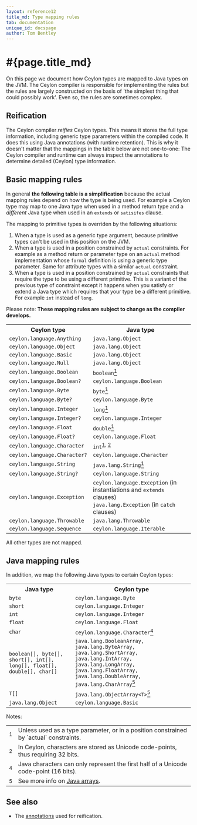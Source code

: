 ```yaml
---
layout: reference12
title_md: Type mapping rules
tab: documentation
unique_id: docspage
author: Tom Bentley
---
```


# #{page.title_md}

On this page we document how Ceylon types are mapped to Java types 
on the JVM. The Ceylon 
compiler is responsible for implementing the rules but the rules are
largely constructed on the basis of 'the simplest thing that could possibly 
work'. Even so, the rules are sometimes complex.

## Reification

The Ceylon compiler *reifies* Ceylon types. This means it stores 
the full type information, including generic type parameters within the 
compiled code. It does this using Java annotations 
(with runtime retention). This is why it doesn't matter that the 
mappings in the table below are not one-to-one: The Ceylon compiler and runtime 
can always inspect the annotations to determine detailed (Ceylon) type 
information.

## Basic mapping rules

In general **the following table is a simplification** because the actual 
mapping rules depend on how the type is being used. For example a 
Ceylon type may map to one Java type when used in a method return type 
and a *different* Java type when used in an `extends` or `satisifes` clause. 

The mapping to primitive types is overriden by the following situations:

1. When a type is used as a generic type argument, because primitive types can't
   be used in this position on the JVM.
1. When a type is used in a position constrained by `actual` constraints. For example
   as a method return or parameter type on an `actual` method implementation whose
   `formal` definition is using a generic type parameter. Same for attribute types
   with a similar `actual` constraint. 
1. When a type is used in a position constrained by `actual` constraints that require
   the type to be using a different primitive. This is a variant of the previous
   type of constraint except it happens when you satisfy or extend a Java type
   which requires that your type be a different primitive. For example `int` instead
   of `long`.

Please note: **These mapping rules are subject to change as the compiler develops.**

<table>
  <tbody>
    <tr>
      <th>Ceylon type</th>
      <th>Java type</th>
    </tr>
    <tr>
      <td><code>ceylon.language.Anything</code></td>
      <td><code>java.lang.Object</code></td>
    </tr>
    <tr>
      <td><code>ceylon.language.Object</code></td>
      <td><code>java.lang.Object</code></td>
    </tr>
    <tr>
      <td><code>ceylon.language.Basic</code></td>
      <td><code>java.lang.Object</code></td>
    </tr>
    <tr>
      <td><code>ceylon.language.Null</code></td>
      <td><code>java.lang.Object</code></td>
    </tr>
    <tr>
      <td><code>ceylon.language.Boolean</code></td>
      <td><code>boolean</code><a href="#note1"><sup>1</sup></a></td>
    </tr>
    <tr>
      <td><code>ceylon.language.Boolean?</code></td>
      <td><code>ceylon.language.Boolean</code></td>
    </tr>
    <tr>
      <td><code>ceylon.language.Byte</code></td>
      <td><code>byte</code><a href="#note1"><sup>1</sup></a> <!--1.1--></td>
    </tr>
    <tr>
      <td><code>ceylon.language.Byte?</code></td>
      <td><code>ceylon.language.Byte</code> <!--1.1--></td>
    </tr>
    <tr>
      <td><code>ceylon.language.Integer</code></td>
      <td><code>long</code><a href="#note1"><sup>1</sup></a></td>
    </tr>
    <tr>
      <td><code>ceylon.language.Integer?</code></td>
      <td><code>ceylon.language.Integer</code></td>
    </tr>
    <tr>
      <td><code>ceylon.language.Float</code></td>
      <td><code>double</code><a href="#note1"><sup>1</sup></a></td>
    </tr>
    <tr>
      <td><code>ceylon.language.Float?</code></td>
      <td><code>ceylon.language.Float</code></td>
    </tr>
    <tr>
      <td><code>ceylon.language.Character</code></td>
      <td><code>int</code><sup><a href="#note1">1</a>, <a href="#note2">2</a></sup></td>
    </tr>
    <tr>
      <td><code>ceylon.language.Character?</code></td>
      <td><code>ceylon.language.Character</code></td>
    </tr>
    <tr>
      <td><code>ceylon.language.String</code></td>
      <td><code>java.lang.String</code><a href="#note1"><sup>1</sup></a></td>
    </tr>
    <tr>
      <td><code>ceylon.language.String?</code></td>
      <td><code>ceylon.language.String</code></td>
    </tr>
    <tr>
      <td><code>ceylon.language.Exception</code></td>
      <td><code>ceylon.language.Exception</code> (in instantiations and <code>extends</code> clauses)<br/>
      <code>java.lang.Exception</code> (in <code>catch</code> clauses)<br/>
    </tr>
    <tr>
      <td><code>ceylon.language.Throwable</code></td>
      <td><code>java.lang.Throwable</code>
    </tr>
    <tr>
      <td><code>ceylon.language.Sequence</code></td>
      <td><code>ceylon.language.Iterable</code></td>
    </tr>
  </tbody>
</table>

All other types are not mapped.

## Java mapping rules

In addition, we map the following Java types to certain Ceylon types:

<table>
  <tbody>
    <tr>
      <th>Java type</th>
      <th>Ceylon type</th>
    </tr>
    <tr>
      <td><code>byte</code></td>
      <td><code>ceylon.language.Byte</code> <!--1.1--></td>
    </tr>
    <tr>
      <td><code>short</code></td>
      <td><code>ceylon.language.Integer</code></td>
    </tr>
    <tr>
      <td><code>int</code></td>
      <td><code>ceylon.language.Integer</code></td>
    </tr>
    <tr>
      <td><code>float</code></td>
      <td><code>ceylon.language.Float</code></td>
    </tr>
    <tr>
      <td><code>char</code></td>
      <td><code>ceylon.language.Character</code><a href="#note4"><sup>4</sup></a></td>
    </tr>
    <tr>
      <td><code>boolean[], byte[], short[], int[], long[], float[], double[], char[]</code></td>
      <td><code>java.lang.BooleanArray, java.lang.ByteArray, java.lang.ShortArray, java.lang.IntArray, java.lang.LongArray, java.lang.FloatArray, java.lang.DoubleArray, java.lang.CharArray</code><a href="#note5"><sup>5</sup></a></td>
    </tr>
    <tr>
      <td><code>T[]</code></td>
      <td><code>java.lang.ObjectArray&lt;T&gt;</code><a href="#note5"><sup>5</sup></a></td>
    </tr>
    <tr>
      <td><code>java.lang.Object</code></td>
      <td><code>ceylon.language.Basic</code></td>
    </tr>
  </tbody>
</table>

Notes:
<table>
  <tbody>
    <tr>
      <td><a name="note1"><sup>1</sup></a></td>
      <td>Unless used as a type parameter, or in a position constrained by `actual` constraints.</td>
    </tr>
    <tr>
      <td><a name="note2"><sup>2</sup></a></td>
      <td>In Ceylon, characters are stored as Unicode code-points, thus requiring 32 bits.</td>
    </tr>
    <tr>
      <td><a name="note4"><sup>4</sup></a></td>
      <td>Java characters can only represent the first half of a Unicode code-point (16 bits).</td>
    </tr>
    <tr>
      <td><a name="note5"><sup>5</sup></a></td>
      <td>See more info on <a href="../java-from-ceylon#java_array_types">Java arrays</a>.</td>
    </tr>
  </tbody>
</table>

## See also

* The [annotations](../annotations) used for reification.

